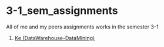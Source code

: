 # 3-1_sem_assignments

All of me and my peers assignments works in the semester 3-1

1. [Ke (DataWarehouse-DataMining)](./Knowledge_Engineering_Lab)